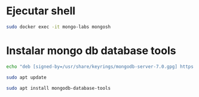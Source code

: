 # Ejecutar shell

```sh
sudo docker exec -it mongo-labs mongosh
```


# Instalar mongo db database tools

```sh
echo "deb [signed-by=/usr/share/keyrings/mongodb-server-7.0.gpg] https://repo.mongodb.org/apt/ubuntu jammy/mongodb-org/7.0 multiverse" | sudo tee /etc/apt/sources.list.d/mongodb-org-7.0.list
```

```sh
sudo apt update
```

```sh
sudo apt install mongodb-database-tools
```

